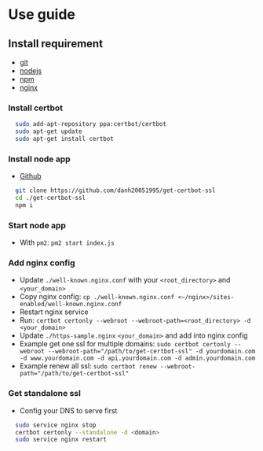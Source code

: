 # Use guide

## Install requirement
  - [git](https://git-scm.com/)
  - [nodejs](https://nodejs.org)
  - [npm](https://www.npmjs.com/)
  - [nginx](https://www.nginx.com/)

### Install certbot

```bash
  sudo add-apt-repository ppa:certbot/certbot
  sudo apt-get update
  sudo apt-get install certbot
```

### Install node app

- [Github](https://github.com/danh20051995/get-certbot-ssl)

```bash
  git clone https://github.com/danh20051995/get-certbot-ssl
  cd ./get-certbot-ssl
  npm i
```

### Start node app

- With `pm2`: `pm2 start index.js`

### Add nginx config

- Update `./well-known.nginx.conf` with your `<root_directory>` and `<your_domain>`
- Copy nginx config: `cp ./well-known.nginx.conf <~/nginx>/sites-enabled/well-known.nginx.conf`
- Restart nginx service
- Run: `certbot certonly --webroot --webroot-path=<root_directory> -d <your_domain>`
- Update `./https-sample.nginx` `<your_domain>` and add into nginx config
- Example get one ssl for multiple domains: `sudo certbot certonly --webroot --webroot-path="/path/to/get-certbot-ssl" -d yourdomain.com -d www.yourdomain.com -d api.yourdomain.com -d admin.yourdomain.com`
- Example renew all ssl: `sudo certbot renew --webroot-path="/path/to/get-certbot-ssl"`

### Get standalone ssl

- Config your DNS to serve first

```bash
  sudo service nginx stop
  certbot certonly --standalone -d <domain>
  sudo service nginx restart
```
